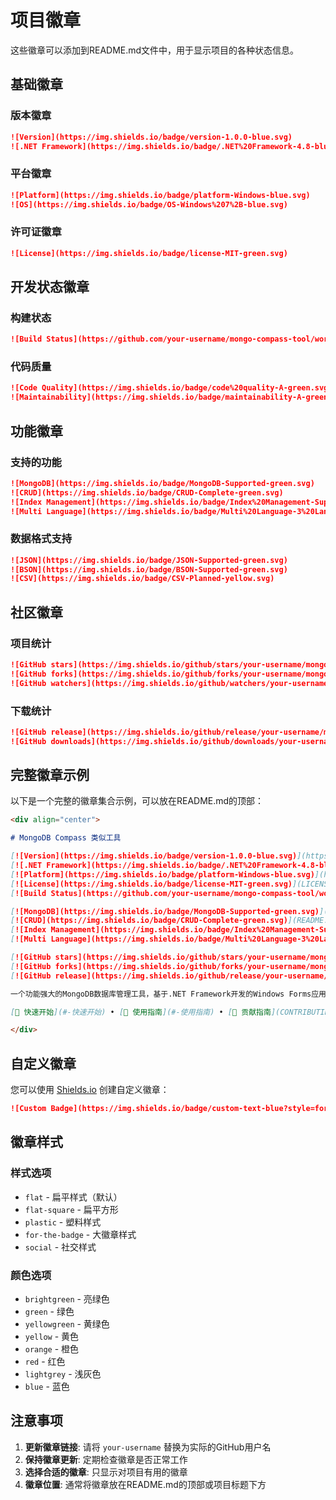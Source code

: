 # 项目徽章

这些徽章可以添加到README.md文件中，用于显示项目的各种状态信息。

## 基础徽章

### 版本徽章
```markdown
![Version](https://img.shields.io/badge/version-1.0.0-blue.svg)
![.NET Framework](https://img.shields.io/badge/.NET%20Framework-4.8-blue.svg)
```

### 平台徽章
```markdown
![Platform](https://img.shields.io/badge/platform-Windows-blue.svg)
![OS](https://img.shields.io/badge/OS-Windows%207%2B-blue.svg)
```

### 许可证徽章
```markdown
![License](https://img.shields.io/badge/license-MIT-green.svg)
```

## 开发状态徽章

### 构建状态
```markdown
![Build Status](https://github.com/your-username/mongo-compass-tool/workflows/Build%20and%20Release/badge.svg)
```

### 代码质量
```markdown
![Code Quality](https://img.shields.io/badge/code%20quality-A-green.svg)
![Maintainability](https://img.shields.io/badge/maintainability-A-green.svg)
```

## 功能徽章

### 支持的功能
```markdown
![MongoDB](https://img.shields.io/badge/MongoDB-Supported-green.svg)
![CRUD](https://img.shields.io/badge/CRUD-Complete-green.svg)
![Index Management](https://img.shields.io/badge/Index%20Management-Supported-green.svg)
![Multi Language](https://img.shields.io/badge/Multi%20Language-3%20Languages-green.svg)
```

### 数据格式支持
```markdown
![JSON](https://img.shields.io/badge/JSON-Supported-green.svg)
![BSON](https://img.shields.io/badge/BSON-Supported-green.svg)
![CSV](https://img.shields.io/badge/CSV-Planned-yellow.svg)
```

## 社区徽章

### 项目统计
```markdown
![GitHub stars](https://img.shields.io/github/stars/your-username/mongo-compass-tool.svg?style=social&label=Star)
![GitHub forks](https://img.shields.io/github/forks/your-username/mongo-compass-tool.svg?style=social&label=Fork)
![GitHub watchers](https://img.shields.io/github/watchers/your-username/mongo-compass-tool.svg?style=social&label=Watch)
```

### 下载统计
```markdown
![GitHub release](https://img.shields.io/github/release/your-username/mongo-compass-tool.svg)
![GitHub downloads](https://img.shields.io/github/downloads/your-username/mongo-compass-tool/total.svg)
```

## 完整徽章示例

以下是一个完整的徽章集合示例，可以放在README.md的顶部：

```markdown
<div align="center">

# MongoDB Compass 类似工具

[![Version](https://img.shields.io/badge/version-1.0.0-blue.svg)](https://github.com/your-username/mongo-compass-tool/releases)
[![.NET Framework](https://img.shields.io/badge/.NET%20Framework-4.8-blue.svg)](https://dotnet.microsoft.com/download/dotnet-framework/net48)
[![Platform](https://img.shields.io/badge/platform-Windows-blue.svg)](https://www.microsoft.com/windows)
[![License](https://img.shields.io/badge/license-MIT-green.svg)](LICENSE)
[![Build Status](https://github.com/your-username/mongo-compass-tool/workflows/Build%20and%20Release/badge.svg)](https://github.com/your-username/mongo-compass-tool/actions)

[![MongoDB](https://img.shields.io/badge/MongoDB-Supported-green.svg)](https://www.mongodb.com/)
[![CRUD](https://img.shields.io/badge/CRUD-Complete-green.svg)](README.md#-完整的crud操作)
[![Index Management](https://img.shields.io/badge/Index%20Management-Supported-green.svg)](README.md#-索引管理)
[![Multi Language](https://img.shields.io/badge/Multi%20Language-3%20Languages-green.svg)](README.md#-多语言支持)

[![GitHub stars](https://img.shields.io/github/stars/your-username/mongo-compass-tool.svg?style=social&label=Star)](https://github.com/your-username/mongo-compass-tool/stargazers)
[![GitHub forks](https://img.shields.io/github/forks/your-username/mongo-compass-tool.svg?style=social&label=Fork)](https://github.com/your-username/mongo-compass-tool/network/members)
[![GitHub release](https://img.shields.io/github/release/your-username/mongo-compass-tool.svg)](https://github.com/your-username/mongo-compass-tool/releases)

一个功能强大的MongoDB数据库管理工具，基于.NET Framework开发的Windows Forms应用程序，提供类似MongoDB Compass的用户体验。

[🚀 快速开始](#-快速开始) • [📖 使用指南](#-使用指南) • [🤝 贡献指南](CONTRIBUTING.md) • [📄 许可证](LICENSE)

</div>
```

## 自定义徽章

您可以使用 [Shields.io](https://shields.io/) 创建自定义徽章：

```markdown
![Custom Badge](https://img.shields.io/badge/custom-text-blue?style=for-the-badge&logo=appveyor)
```

## 徽章样式

### 样式选项
- `flat` - 扁平样式（默认）
- `flat-square` - 扁平方形
- `plastic` - 塑料样式
- `for-the-badge` - 大徽章样式
- `social` - 社交样式

### 颜色选项
- `brightgreen` - 亮绿色
- `green` - 绿色
- `yellowgreen` - 黄绿色
- `yellow` - 黄色
- `orange` - 橙色
- `red` - 红色
- `lightgrey` - 浅灰色
- `blue` - 蓝色

## 注意事项

1. **更新徽章链接**: 请将 `your-username` 替换为实际的GitHub用户名
2. **保持徽章更新**: 定期检查徽章是否正常工作
3. **选择合适的徽章**: 只显示对项目有用的徽章
4. **徽章位置**: 通常将徽章放在README.md的顶部或项目标题下方 